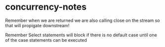 # concurrency-notes

Remember when we are returned we are also calling close on the stream so that will propigate downstream!

Remember Select statements will block if there is no default case until one of the case statements can be executed

